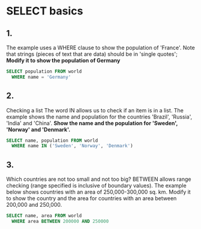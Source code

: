 # SELECT basics

## 1.
The example uses a WHERE clause to show the population of 'France'. Note that strings (pieces of text that are data) should be in 'single quotes';
**Modify it to show the population of Germany**
```SQL
SELECT population FROM world
  WHERE name = 'Germany'
```

## 2.
Checking a list The word IN allows us to check if an item is in a list. The example shows the name and population for the countries 'Brazil', 'Russia', 'India' and 'China'.
**Show the name and the population for 'Sweden', 'Norway' and 'Denmark'.**
```SQL
SELECT name, population FROM world
  WHERE name IN ('Sweden', 'Norway', 'Denmark')
```

## 3.
Which countries are not too small and not too big? BETWEEN allows range checking (range specified is inclusive of boundary values). The example below shows countries with an area of 250,000-300,000 sq. km. Modify it to show the country and the area for countries with an area between 200,000 and 250,000.
```SQL
SELECT name, area FROM world
  WHERE area BETWEEN 200000 AND 250000
```